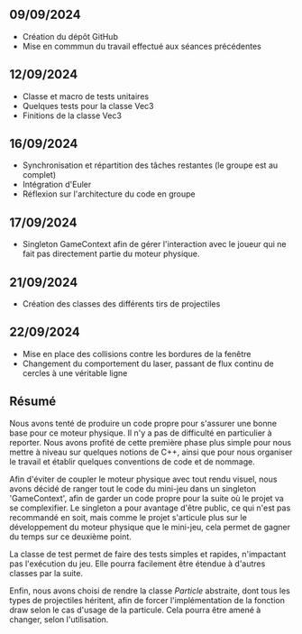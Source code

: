 ## 09/09/2024
- Création du dépôt GitHub
- Mise en commmun du travail effectué aux séances précédentes

## 12/09/2024
- Classe et macro de tests unitaires
- Quelques tests pour la classe Vec3
- Finitions de la classe Vec3

## 16/09/2024
- Synchronisation et répartition des tâches restantes (le groupe est au complet)
- Intégration d'Euler
- Réflexion sur l'architecture du code en groupe

## 17/09/2024
- Singleton GameContext afin de gérer l'interaction avec le joueur qui ne fait pas directement partie du moteur physique.

## 21/09/2024
- Création des classes des différents tirs de projectiles

## 22/09/2024
- Mise en place des collisions contre les bordures de la fenêtre
- Changement du comportement du laser, passant de flux continu de cercles à une véritable ligne

## Résumé
Nous avons tenté de produire un code propre pour s'assurer une bonne base pour ce moteur physique. 
Il n'y a pas de difficulté en particulier à reporter.
Nous avons profité de cette première phase plus simple pour nous mettre à niveau sur quelques notions de C++, ainsi que pour nous organiser le travail et établir quelques conventions de code et de nommage.

Afin d'éviter de coupler le moteur physique avec tout rendu visuel, nous avons décidé de ranger tout le code du mini-jeu dans un singleton 'GameContext', afin de garder un code propre pour la suite où le projet va se complexifier. Le singleton a pour avantage d'être public, ce qui n'est pas recommandé en soit, mais comme le projet s'articule plus sur le développement du moteur physique que le mini-jeu, cela permet de gagner du temps sur ce deuxième point. 

La classe de test permet de faire des tests simples et rapides, n'impactant pas l'exécution du jeu. Elle pourra facilement être étendue à d'autres classes par la suite.

Enfin, nous avons choisi de rendre la classe *Particle* abstraite, dont tous les types de projectiles héritent, afin de forcer l'implémentation de la fonction draw selon le cas d'usage de la particule. Cela pourra être amené à changer, selon l'utilisation.
